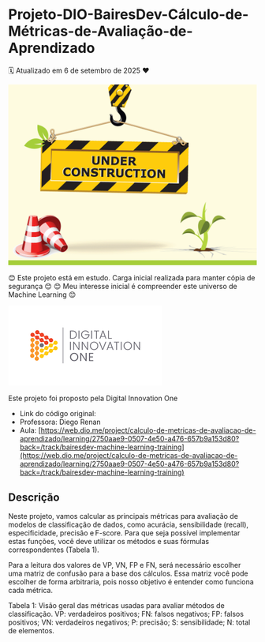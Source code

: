 # Projeto-DIO-BairesDev-Cálculo-de-Métricas-de-Avaliação-de-Aprendizado

:spiral_calendar: Atualizado em 6 de setembro de 2025 :heart:

![Under Construction](https://github.com/rdeconti/rdeconti-resources/blob/main/under_construction.gif)

:blush: Este projeto está em estudo. Carga inicial realizada para manter cópia de segurança :blush:
:blush: Meu interesse inicial é compreender este universo de Machine Learning :blush:

![Digital Innovation One - Logotipo](https://github.com/rdeconti/rdeconti-resources/blob/main/Digital%20Innovation%20One%20-%20Logotipo.png)

Este projeto foi proposto pela Digital Innovation One

- Link do código original:
- Professora: Diego Renan
- Aula: [https://web.dio.me/project/calculo-de-metricas-de-avaliacao-de-aprendizado/learning/2750aae9-0507-4e50-a476-657b9a153d80?back=/track/bairesdev-machine-learning-training](https://web.dio.me/project/calculo-de-metricas-de-avaliacao-de-aprendizado/learning/2750aae9-0507-4e50-a476-657b9a153d80?back=/track/bairesdev-machine-learning-training)

## Descrição

Neste projeto, vamos calcular as principais métricas para avaliação de modelos de classificação de dados, como acurácia, sensibilidade (recall), especificidade, precisão e F-score. Para que seja possível implementar estas funções, você deve utilizar os métodos e suas fórmulas correspondentes (Tabela 1).

Para a leitura dos valores de VP, VN, FP e FN, será necessário escolher uma matriz de confusão para a base dos cálculos. Essa matriz você pode escolher de forma arbitraria, pois nosso objetivo é entender como funciona cada métrica.  

Tabela 1: Visão geral das métricas usadas para avaliar métodos de classificação. 
VP: verdadeiros positivos;
FN: falsos negativos;
FP: falsos positivos;
VN: verdadeiros negativos;
P: precisão;
S: sensibilidade;
N: total de elementos.
